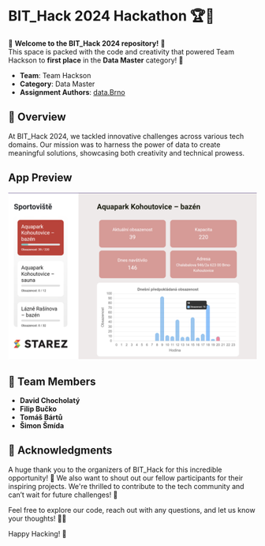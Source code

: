 # BIT_Hack 2024 Hackathon 🏆🚀

 🎉 **Welcome to the BIT_Hack 2024 repository!** 🎉  
 This space is packed with the code and creativity that powered Team Hackson to **first place** in the **Data Master** category! 🚀

 - **Team**: Team Hackson
 - **Category**: Data Master
 - **Assignment Authors**: [data.Brno](https://data.brno.cz)


 ## 🌟 Overview

 At BIT_Hack 2024, we tackled innovative challenges across various tech domains. Our mission was to harness the power of data to create meaningful solutions, showcasing both creativity and technical prowess. 


 ## App Preview
 ![App Preview](app.png)

 ## 👥 Team Members
 - **David Chocholatý**
 - **Filip Bučko**
 - **Tomáš Bártů**
 - **Šimon Šmída**


## 🙏 Acknowledgments
 A huge thank you to the organizers of BIT_Hack for this incredible opportunity! 🙌 We also want to shout out our fellow participants for their inspiring projects. We're thrilled to  contribute to the tech community and can’t wait for future challenges! 🌟

 Feel free to explore our code, reach out with any questions, and let us know your thoughts! 💬💖

 Happy Hacking! 🎊
